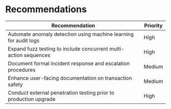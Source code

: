 # Recommendations

| Recommendation                                                   | Priority |
| ---------------------------------------------------------------- | -------- |
| Automate anomaly detection using machine learning for audit logs | High     |
| Expand fuzz testing to include concurrent multi-action sequences | High     |
| Document formal incident response and escalation procedures      | Medium   |
| Enhance user-facing documentation on transaction safety          | Medium   |
| Conduct external penetration testing prior to production upgrade | High     |
